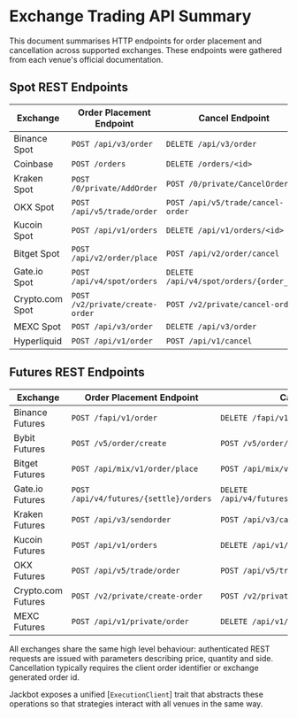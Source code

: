 # Exchange Trading API Summary

This document summarises HTTP endpoints for order placement and cancellation across supported exchanges. These endpoints were gathered from each venue's official documentation.

## Spot REST Endpoints
| Exchange | Order Placement Endpoint | Cancel Endpoint |
|----------|--------------------------|-----------------|
| Binance Spot | `POST /api/v3/order` | `DELETE /api/v3/order` |
| Coinbase | `POST /orders` | `DELETE /orders/<id>` |
| Kraken Spot | `POST /0/private/AddOrder` | `POST /0/private/CancelOrder` |
| OKX Spot | `POST /api/v5/trade/order` | `POST /api/v5/trade/cancel-order` |
| Kucoin Spot | `POST /api/v1/orders` | `DELETE /api/v1/orders/<id>` |
| Bitget Spot | `POST /api/v2/order/place` | `POST /api/v2/order/cancel` |
| Gate.io Spot | `POST /api/v4/spot/orders` | `DELETE /api/v4/spot/orders/{order_id}` |
| Crypto.com Spot | `POST /v2/private/create-order` | `POST /v2/private/cancel-order` |
| MEXC Spot | `POST /api/v3/order` | `DELETE /api/v3/order` |
| Hyperliquid | `POST /api/v1/order` | `POST /api/v1/cancel` |

## Futures REST Endpoints
| Exchange | Order Placement Endpoint | Cancel Endpoint |
|----------|--------------------------|-----------------|
| Binance Futures | `POST /fapi/v1/order` | `DELETE /fapi/v1/order` |
| Bybit Futures | `POST /v5/order/create` | `POST /v5/order/cancel` |
| Bitget Futures | `POST /api/mix/v1/order/place` | `POST /api/mix/v1/order/cancel` |
| Gate.io Futures | `POST /api/v4/futures/{settle}/orders` | `DELETE /api/v4/futures/{settle}/orders/{order_id}` |
| Kraken Futures | `POST /api/v3/sendorder` | `POST /api/v3/cancelorder` |
| Kucoin Futures | `POST /api/v1/orders` | `DELETE /api/v1/orders/<id>` |
| OKX Futures | `POST /api/v5/trade/order` | `POST /api/v5/trade/cancel-order` |
| Crypto.com Futures | `POST /v2/private/create-order` | `POST /v2/private/cancel-order` |
| MEXC Futures | `POST /api/v1/private/order` | `DELETE /api/v1/private/order` |

All exchanges share the same high level behaviour: authenticated REST requests are issued with parameters describing price, quantity and side. Cancellation typically requires the client order identifier or exchange generated order id.

Jackbot exposes a unified [`ExecutionClient`] trait that abstracts these operations so that strategies interact with all venues in the same way.

